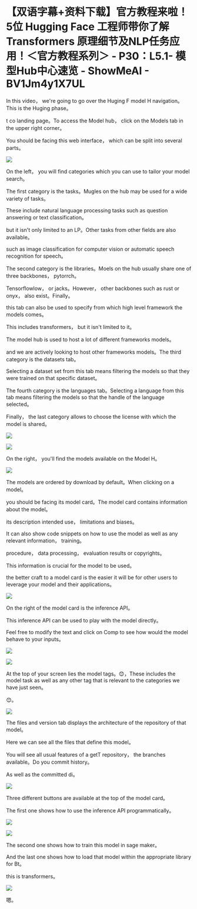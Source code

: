 # 【双语字幕+资料下载】官方教程来啦！5位 Hugging Face 工程师带你了解 Transformers 原理细节及NLP任务应用！＜官方教程系列＞ - P30：L5.1- 模型Hub中心速览 - ShowMeAI - BV1Jm4y1X7UL

In this video， we're going to go over the Huging F model H navigation。This is the Huging phase。

t co landing page。To access the Model hub， click on the Models tab in the upper right corner。

You should be facing this web interface， which can be split into several parts。



![](img/bdba16451070db4a97f5f64c01c66332_1.png)

On the left， you will find categories which you can use to tailor your model search。

The first category is the tasks。Mugles on the hub may be used for a wide variety of tasks。

 These include natural language processing tasks such as question answering or text classification。

 but it isn't only limited to an LP。Other tasks from other fields are also available。

 such as image classification for computer vision or automatic speech recognition for speech。

The second category is the libraries。Moels on the hub usually share one of three backbones， pytorrch。

 Tensorflowlow， or jacks。However， other backbones such as rust or onyx， also exist。Finally。

 this tab can also be used to specify from which high level framework the models comes。

This includes transformers， but it isn't limited to it。

 The model hub is used to host a lot of different frameworks models。

 and we are actively looking to host other frameworks models。The third category is the datasets tab。

Selecting a dataset set from this tab means filtering the models so that they were trained on that specific dataset。

The fourth category is the languages tab。Selecting a language from this tab means filtering the models so that the handle of the language selected。

Finally， the last category allows to choose the license with which the model is shared。



![](img/bdba16451070db4a97f5f64c01c66332_3.png)

![](img/bdba16451070db4a97f5f64c01c66332_4.png)

On the right， you'll find the models available on the Model H。



![](img/bdba16451070db4a97f5f64c01c66332_6.png)

The models are ordered by download by default。When clicking on a model。

 you should be facing its model card。The model card contains information about the model。

 its description intended use， limitations and biases。

It can also show code snippets on how to use the model as well as any relevant information， training。

 procedure， data processing， evaluation results or copyrights。

This information is crucial for the model to be used。

 the better craft to a model card is the easier it will be for other users to leverage your model and their applications。



![](img/bdba16451070db4a97f5f64c01c66332_8.png)

On the right of the model card is the inference API。

This inference API can be used to play with the model directly。

Feel free to modify the text and click on Comp to see how would the model behave to your inputs。



![](img/bdba16451070db4a97f5f64c01c66332_10.png)

![](img/bdba16451070db4a97f5f64c01c66332_11.png)

At the top of your screen lies the model tags。😊，These includes the model task as well as any other tag that is relevant to the categories we have just seen。

😊。

![](img/bdba16451070db4a97f5f64c01c66332_13.png)

The files and version tab displays the architecture of the repository of that model。

Here we can see all the files that define this model。

You will see all usual features of a getT repository， the branches available。Do you commit history。

As well as the committed di。

![](img/bdba16451070db4a97f5f64c01c66332_15.png)

Three different buttons are available at the top of the model card。

The first one shows how to use the inference API programmatically。



![](img/bdba16451070db4a97f5f64c01c66332_17.png)

![](img/bdba16451070db4a97f5f64c01c66332_18.png)

The second one shows how to train this model in sage maker。

And the last one shows how to load that model within the appropriate library for Bt。

 this is transformers。

![](img/bdba16451070db4a97f5f64c01c66332_20.png)

嗯。